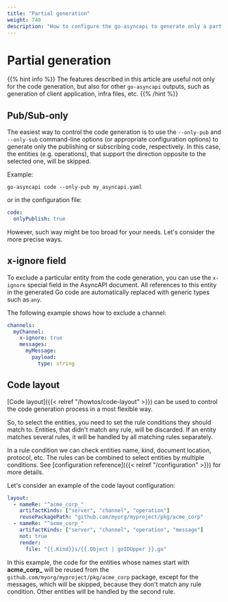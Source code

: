 ```yaml
---
title: "Partial generation"
weight: 740
description: "How to configure the go-asyncapi to generate only a part of the document entities"
---
```


# Partial generation

{{% hint info %}}
The features described in this article are useful not only for the code generation, but also for other `go-asyncapi`
outputs, such as generation of client application, infra files, etc.
{{% /hint %}}

## Pub/Sub-only

The easiest way to control the code generation is to use the `--only-pub` and `--only-sub` command-line options 
(or appropriate configuration options) to generate only the publishing or subscribing code, respectively. 
In this case, the entities (e.g. operations), that support the direction opposite to the selected one, will be skipped.

Example:

```shell
go-asyncapi code --only-pub my_asyncapi.yaml
```

or in the configuration file:

```yaml
code:
  onlyPublish: true
```

However, such way might be too broad for your needs. Let's consider the more precise ways.

## x-ignore field

To exclude a particular entity from the code generation, you can use the `x-ignore` special field in the AsyncAPI document.
All references to this entity in the generated Go code are automatically replaced with generic types such as `any`.

The following example shows how to exclude a channel:

```yaml
channels:
  myChannel:
    x-ignore: true
    messages:
      myMessage:
        payload:
          type: string
```

## Code layout

[Code layout]({{< relref "/howtos/code-layout" >}}) can be used to control the code generation process in a most flexible way.

So, to select the entities, you need to set the rule conditions they should match to. Entities, that didn't match any rule,
will be discarded. If an entity matches several rules, it will be handled by all matching rules separately.

In a rule condition we can check entities name, kind, document location, protocol, etc. The rules can be combined to select
entities by multiple conditions. See [configuration reference]({{< relref "/configuration" >}}) for more details.

Let's consider an example of the code layout configuration:

```yaml
layout:
  - nameRe: "^acme_corp_"
    artifactKinds: ["server", "channel", "operation"]
    reusePackagePath: "github.com/myorg/myproject/pkg/acme_corp"
  - nameRe: "^acme_corp_"
    artifactKinds: ["server", "channel", "operation", "message"]
    not: true
    render:
      file: "{{.Kind}}s/{{.Object | goIDUpper }}.go"
```

In this example, the code for the entities whose names start with **acme_corp_** will be reused from the 
`github.com/myorg/myproject/pkg/acme_corp` package, except for the messages, which will be skipped, because they don't
match any rule condition. Other entities will be handled by the second rule.
